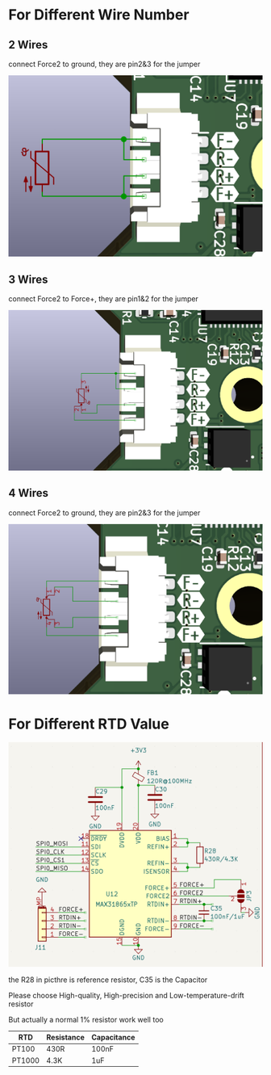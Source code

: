 # For Different Wire Number

## 2 Wires
connect Force2 to ground, they are pin2&3 for the jumper

![](31865_2w.png)

## 3 Wires
connect Force2 to Force+, they are pin1&2 for the jumper

![](31865_3w.png)

## 4 Wires
connect Force2 to ground, they are pin2&3 for the jumper

![](31865_4w.png)

# For Different RTD Value
![](31865_circuit.png)

the R28 in picthre is reference resistor, C35 is the Capacitor

Please choose High-quality, High-precision and Low-temperature-drift resistor

But actually a normal 1% resistor work well too

| RTD | Resistance | Capacitance |
|-----|-----|------|
|PT100 | 430R|100nF|
|PT1000|4.3K|1uF|
